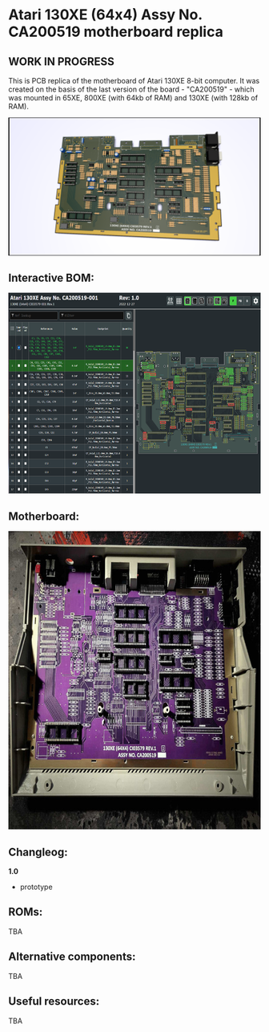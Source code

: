 # Atari 130XE (64x4) Assy No. CA200519 motherboard replica

## WORK IN PROGRESS ##

This is PCB replica of the motherboard of Atari 130XE 8-bit computer. It was created on the basis of the last version of the board - "CA200519" - which was mounted in 65XE, 800XE (with 64kb of RAM) and 130XE (with 128kb of RAM). 

![Atari 130 XE motherboard](https://raw.githubusercontent.com/pmandes/atari-130xe-replica/main/images/atari130xe.png)


## Interactive BOM: ##

<p align="center"><a href="https://htmlpreview.github.io/?https://raw.githubusercontent.com/pmandes/atari-130xe-replica/main/bom/ibom.html"><img src="https://raw.githubusercontent.com/pmandes/atari-130xe-replica/main/images/bom.png" height="400"></a></p>

## Motherboard: ##

<p align="center"><img src="https://raw.githubusercontent.com/pmandes/atari-130xe-replica/main/images/130xe-replica-1.0.jpg" height="594"></a></p>

## Changleog: ##

**1.0**
- prototype

## ROMs: ##

TBA

## Alternative components: ##

TBA

## Useful resources: ##

TBA

